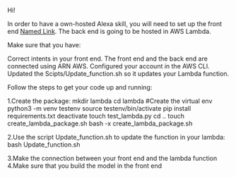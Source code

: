 Hi!

In order to have a own-hosted Alexa skill, you will need to set up the front end [Named Link](https://developer.amazon.com/es-ES/alexa "here"). The back end is going to be hosted in AWS Lambda. 

Make sure that you have:

Correct intents in your front end.
The front end and the back end are connected using ARN AWS.
Configured your account in the AWS CLI.
Updated the Scipts/Update_function.sh so it updates your Lambda function.


Follow the steps to get your code up and running:

1.Create the package:
  mkdir lambda cd lambda
  #Create the virtual env
  python3 -m venv testenv
  source testenv/bin/activate
  pip install requirements.txt
  deactivate
  touch test_lambda.py
  cd ..
  touch create_lambda_package.sh
  bash -x create_lambda_package.sh

2.Use the script Update_function.sh to update the function in your lambda:
  bash Update_function.sh

3.Make the connection between your front end and the lambda function
4.Make sure that you build the model in the front end

